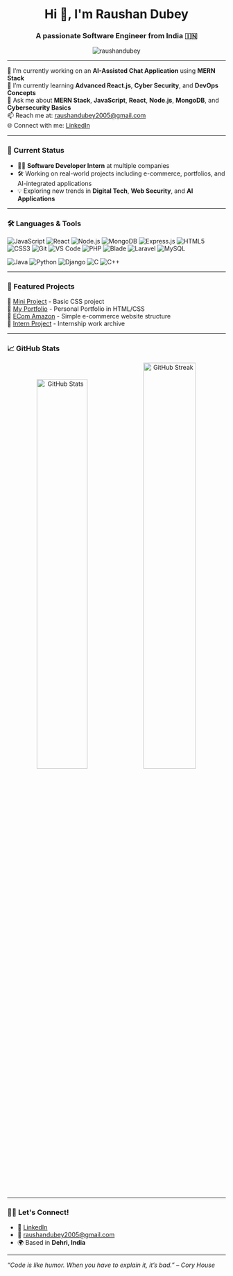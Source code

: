 
<h1 align="center">Hi 👋, I'm Raushan Dubey</h1>
<h3 align="center">A passionate Software Engineer from India 🇮🇳</h3>

<p align="center">
  <img src="https://komarev.com/ghpvc/?username=raushandubey&label=Profile%20views&color=0e75b6&style=flat" alt="raushandubey" />
</p>

---

🔭 I’m currently working on an **AI-Assisted Chat Application** using **MERN Stack**  
🌱 I’m currently learning **Advanced React.js**, **Cyber Security**, and **DevOps Concepts**  
💬 Ask me about **MERN Stack**, **JavaScript**, **React**, **Node.js**, **MongoDB**, and **Cybersecurity Basics**  
📫 Reach me at: [raushandubey2005@gmail.com](mailto:raushandubey2005@gmail.com)  
🌐 Connect with me: [LinkedIn](https://linkedin.com/in/raushan-dubey01)

---

### 💼 Current Status

- 🧑‍💻 **Software Developer Intern** at multiple companies  
- 🛠️ Working on real-world projects including e-commerce, portfolios, and AI-integrated applications  
- 💡 Exploring new trends in **Digital Tech**, **Web Security**, and **AI Applications**

---

### 🛠️ Languages & Tools

![JavaScript](https://img.shields.io/badge/-JavaScript-black?style=flat-square&logo=javascript)
![React](https://img.shields.io/badge/-React-black?style=flat-square&logo=react)
![Node.js](https://img.shields.io/badge/-Node.js-black?style=flat-square&logo=node.js)
![MongoDB](https://img.shields.io/badge/-MongoDB-black?style=flat-square&logo=mongodb)
![Express.js](https://img.shields.io/badge/-Express-black?style=flat-square&logo=express)
![HTML5](https://img.shields.io/badge/-HTML5-black?style=flat-square&logo=html5)
![CSS3](https://img.shields.io/badge/-CSS3-black?style=flat-square&logo=css3)
![Git](https://img.shields.io/badge/-Git-black?style=flat-square&logo=git)
![VS Code](https://img.shields.io/badge/-VSCode-black?style=flat-square&logo=visual-studio-code)
![PHP](https://img.shields.io/badge/-PHP-black?style=flat-square&logo=php)
![Blade](https://img.shields.io/badge/-Blade-black?style=flat-square&logo=laravel)
![Laravel](https://img.shields.io/badge/-Laravel-black?style=flat-square&logo=laravel)
![MySQL](https://img.shields.io/badge/-MySQL-black?style=flat-square&logo=mysql)

<!-- Added Languages -->
![Java](https://img.shields.io/badge/Java-%23ED8B00.svg?style=flat-square&logo=openjdk&logoColor=white)
![Python](https://img.shields.io/badge/-Python-black?style=flat-square&logo=python)
![Django](https://img.shields.io/badge/-Django-black?style=flat-square&logo=django)
![C](https://img.shields.io/badge/-C-black?style=flat-square&logo=c)
![C++](https://img.shields.io/badge/-C++-black?style=flat-square&logo=c%2B%2B)

---

### 📂 Featured Projects

🔹 [Mini Project](https://github.com/raushandubey/mini-project) - Basic CSS project  
🔹 [My Portfolio](https://github.com/raushandubey/myPortfolio1) - Personal Portfolio in HTML/CSS  
🔹 [ECom Amazon](https://github.com/raushandubey/EComAmazon) - Simple e-commerce website structure  
🔹 [Intern Project](https://github.com/raushandubey/intern-project) - Internship work archive

---

### 📈 GitHub Stats

<div align="center">
  <img src="https://github-readme-stats.vercel.app/api?username=raushandubey&show_icons=true&theme=radical" alt="GitHub Stats" style="width: 48%;"/>
  
  <img src="https://github-readme-streak-stats.herokuapp.com/?user=raushandubey&theme=radical" alt="GitHub Streak" style="width: 49%;"/>
</div>


---

### 🙋‍♂️ Let's Connect!

- 💼 [LinkedIn](https://linkedin.com/in/raushan-dubey01)  
- 📧 [raushandubey2005@gmail.com](mailto:raushandubey2005@gmail.com)  
- 🌍 Based in **Dehri, India**

---

_“Code is like humor. When you have to explain it, it’s bad.” – Cory House_

